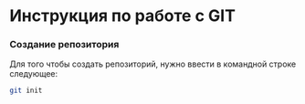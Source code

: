 # Инструкция по работе с GIT

### Создание репозитория

Для того чтобы создать репозиторий, нужно ввести в командной строке следующее:

```sh
git init
```